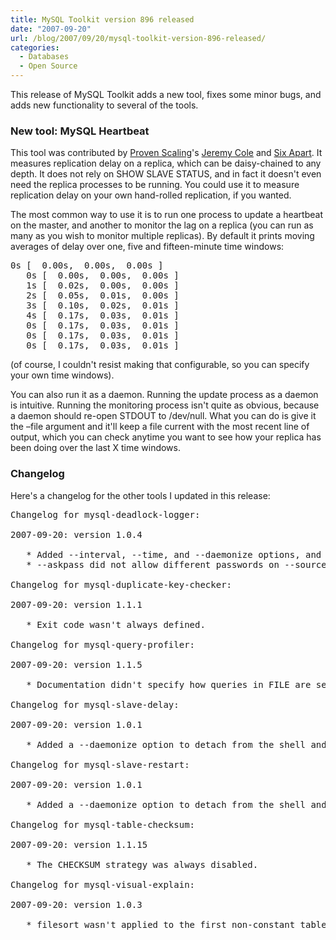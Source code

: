 ```yaml
---
title: MySQL Toolkit version 896 released
date: "2007-09-20"
url: /blog/2007/09/20/mysql-toolkit-version-896-released/
categories:
  - Databases
  - Open Source
---
```


This release of MySQL Toolkit adds a new tool, fixes some minor bugs, and adds new functionality to several of the tools.

### New tool: MySQL Heartbeat

This tool was contributed by [Proven Scaling](http://provenscaling.com/)'s [Jeremy Cole](http://jcole.us/) and [Six Apart](http://www.sixapart.com/). It measures replication delay on a replica, which can be daisy-chained to any depth. It does not rely on SHOW SLAVE STATUS, and in fact it doesn't even need the replica processes to be running. You could use it to measure replication delay on your own hand-rolled replication, if you wanted.

The most common way to use it is to run one process to update a heartbeat on the master, and another to monitor the lag on a replica (you can run as many as you wish to monitor multiple replicas). By default it prints moving averages of delay over one, five and fifteen-minute time windows:

<pre>0s [  0.00s,  0.00s,  0.00s ]
   0s [  0.00s,  0.00s,  0.00s ]
   1s [  0.02s,  0.00s,  0.00s ]
   2s [  0.05s,  0.01s,  0.00s ]
   3s [  0.10s,  0.02s,  0.01s ]
   4s [  0.17s,  0.03s,  0.01s ]
   0s [  0.17s,  0.03s,  0.01s ]
   0s [  0.17s,  0.03s,  0.01s ]
   0s [  0.17s,  0.03s,  0.01s ]</pre>

(of course, I couldn't resist making that configurable, so you can specify your own time windows).

You can also run it as a daemon. Running the update process as a daemon is intuitive. Running the monitoring process isn't quite as obvious, because a daemon should re-open STDOUT to /dev/null. What you can do is give it the &#8211;file argument and it'll keep a file current with the most recent line of output, which you can check anytime you want to see how your replica has been doing over the last X time windows.

### Changelog

Here's a changelog for the other tools I updated in this release:

<pre>Changelog for mysql-deadlock-logger:

2007-09-20: version 1.0.4

   * Added --interval, --time, and --daemonize options, and signal handling.
   * --askpass did not allow different passwords on --source and --dest.

Changelog for mysql-duplicate-key-checker:

2007-09-20: version 1.1.1

   * Exit code wasn't always defined.

Changelog for mysql-query-profiler:

2007-09-20: version 1.1.5

   * Documentation didn't specify how queries in FILE are separated.

Changelog for mysql-slave-delay:

2007-09-20: version 1.0.1

   * Added a --daemonize option to detach from the shell and run in the background.

Changelog for mysql-slave-restart:

2007-09-20: version 1.0.1

   * Added a --daemonize option to detach from the shell and run in the background.

Changelog for mysql-table-checksum:

2007-09-20: version 1.1.15

   * The CHECKSUM strategy was always disabled.

Changelog for mysql-visual-explain:

2007-09-20: version 1.0.3

   * filesort wasn't applied to the first non-constant table.</pre>


